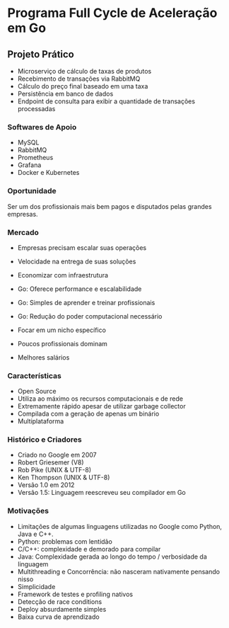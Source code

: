 # Programa Full Cycle de Aceleração em Go

## Projeto Prático

- Microserviço de cálculo de taxas de produtos
- Recebimento de transações via RabbitMQ
- Cálculo do preço final baseado em uma taxa
- Persistência em banco de dados
- Endpoint de consulta para exibir a quantidade de transações processadas

### Softwares de Apoio

- MySQL
- RabbitMQ
- Prometheus
- Grafana
- Docker e Kubernetes

### Oportunidade

Ser um dos profissionais mais bem pagos e disputados pelas grandes empresas.

### Mercado

- Empresas precisam escalar suas operações
- Velocidade na entrega de suas soluções
- Economizar com infraestrutura

- Go: Oferece performance e escalabilidade
- Go: Simples de aprender e treinar profissionais
- Go: Redução do poder computacional necessário

- Focar em um nicho específico
- Poucos profissionais dominam
- Melhores salários

### Características

- Open Source
- Utiliza ao máximo os recursos computacionais e de rede
- Extremamente rápido apesar de utilizar garbage collector
- Compilada com a geração de apenas um binário
- Multiplataforma

### Histórico e Criadores

- Criado no Google em 2007
- Robert Griesemer (V8)
- Rob Pike (UNIX & UTF-8)
- Ken Thompson (UNIX & UTF-8)
- Versão 1.0 em 2012
- Versão 1.5: Linguagem reescreveu seu compilador em Go

### Motivações

- Limitações de algumas linguagens utilizadas no Google como Python, Java e C++.
- Python: problemas com lentidão
- C/C++: complexidade e demorado para compilar
- Java: Complexidade gerada ao longo do tempo / verbosidade da linguagem
- Multithreading e Concorrência: não nasceram nativamente pensando nisso
- Simplicidade
- Framework de testes e profiling nativos
- Detecção de race conditions
- Deploy absurdamente simples
- Baixa curva de aprendizado
